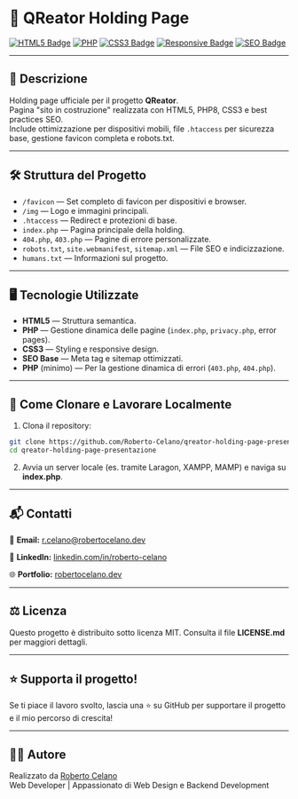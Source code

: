 # 🚀 QReator Holding Page

[![HTML5 Badge](https://img.shields.io/badge/HTML5-E34F26?style=for-the-badge&logo=html5&logoColor=white)](https://developer.mozilla.org/en-US/docs/Web/HTML)
[![PHP](https://img.shields.io/badge/PHP-777BB4?style=for-the-badge&logo=php&logoColor=white)]()
[![CSS3 Badge](https://img.shields.io/badge/CSS3-1572B6?style=for-the-badge&logo=css3&logoColor=white)](https://developer.mozilla.org/en-US/docs/Web/CSS)
[![Responsive Badge](https://img.shields.io/badge/Responsive-Design-0db7ed?style=for-the-badge)](https://developer.mozilla.org/en-US/docs/Learn/CSS/CSS_layout/Responsive_Design)
[![SEO Badge](https://img.shields.io/badge/SEO-Optimized-brightgreen?style=for-the-badge)](https://developers.google.com/search/docs)

---

## 📄 Descrizione

Holding page ufficiale per il progetto **QReator**.  
Pagina "sito in costruzione" realizzata con HTML5, PHP8, CSS3 e best practices SEO.  
Include ottimizzazione per dispositivi mobili, file `.htaccess` per sicurezza base, gestione favicon completa e robots.txt.

---

## 🛠️ Struttura del Progetto

- `/favicon` — Set completo di favicon per dispositivi e browser.
- `/img` — Logo e immagini principali.
- `.htaccess` — Redirect e protezioni di base.
- `index.php` — Pagina principale della holding.
- `404.php`, `403.php` — Pagine di errore personalizzate.
- `robots.txt`, `site.webmanifest`, `sitemap.xml` — File SEO e indicizzazione.
- `humans.txt` — Informazioni sul progetto.

---

## 🖥️ Tecnologie Utilizzate

- **HTML5** — Struttura semantica.
- **PHP** — Gestione dinamica delle pagine (`index.php`, `privacy.php`, error pages).
- **CSS3** — Styling e responsive design.
- **SEO Base** — Meta tag e sitemap ottimizzati.
- **PHP** (minimo) — Per la gestione dinamica di errori (`403.php`, `404.php`).

---

## 🚀 Come Clonare e Lavorare Localmente

1. Clona il repository:

```bash
git clone https://github.com/Roberto-Celano/qreator-holding-page-presentazione.git
cd qreator-holding-page-presentazione
```
2. Avvia un server locale (es. tramite Laragon, XAMPP, MAMP) e naviga su **index.php**.

---

## 📬 Contatti
  📧 **Email:** [r.celano@robertocelano.dev](mailto:r.celano@robertocelano.dev)

  💼 **LinkedIn:** [linkedin.com/in/roberto-celano](https://www.linkedin.com/in/roberto-celano)

  🌐 **Portfolio:** [robertocelano.dev](https://www.robertocelano.dev)

---

## ⚖️ Licenza
Questo progetto è distribuito sotto licenza MIT.
Consulta il file **LICENSE.md** per maggiori dettagli.

---

## ⭐ Supporta il progetto!
Se ti piace il lavoro svolto, lascia una ⭐ su GitHub per supportare il progetto e il mio percorso di crescita!

---

## 👨‍💻 Autore
Realizzato da [Roberto Celano](https://www.robertocelano.dev)  
Web Developer | Appassionato di Web Design e Backend Development
